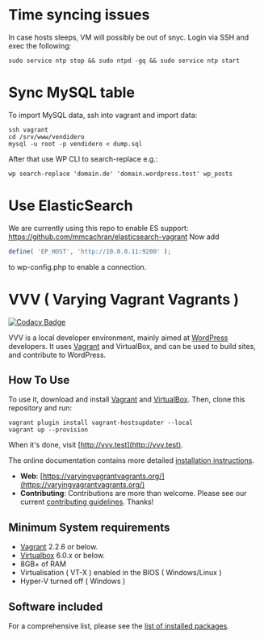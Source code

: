 # Time syncing issues

In case hosts sleeps, VM will possibly be out of snyc. Login via SSH and exec the following:

```shell
sudo service ntp stop && sudo ntpd -gq && sudo service ntp start
```

# Sync MySQL table

To import MySQL data, ssh into vagrant and import data:

```shell
ssh vagrant
cd /srv/www/vendidero
mysql -u root -p vendidero < dump.sql
```

After that use WP CLI to search-replace e.g.:
```shell
wp search-replace 'domain.de' 'domain.wordpress.test' wp_posts
```

# Use ElasticSearch

We are currently using this repo to enable ES support: https://github.com/mmcachran/elasticsearch-vagrant
Now add 

```php
define( 'EP_HOST', 'http://10.0.0.11:9200' );
```
to wp-config.php to enable a connection.

# VVV ( Varying Vagrant Vagrants )

[![Codacy Badge](https://api.codacy.com/project/badge/Grade/206b06167aaf48aab24422cd417e8afa)](https://www.codacy.com/gh/Varying-Vagrant-Vagrants/VVV?utm_source=github.com&amp;utm_medium=referral&amp;utm_content=Varying-Vagrant-Vagrants/VVV&amp;utm_campaign=Badge_Grade)

VVV is a local developer environment, mainly aimed at [WordPress](https://wordpress.org) developers. It uses [Vagrant](https://www.vagrantup.com) and VirtualBox, and can be used to build sites, and contribute to WordPress.

## How To Use

To use it, download and install [Vagrant](https://www.vagrantup.com) and [VirtualBox](https://www.virtualbox.org/). Then, clone this repository and run:

```shell
vagrant plugin install vagrant-hostsupdater --local
vagrant up --provision
```

When it's done, visit [http://vvv.test](http://vvv.test).

The online documentation contains more detailed [installation instructions](https://varyingvagrantvagrants.org/docs/en-US/installation/).

* **Web**: [https://varyingvagrantvagrants.org/](https://varyingvagrantvagrants.org/)
* **Contributing**: Contributions are more than welcome. Please see our current [contributing guidelines](https://varyingvagrantvagrants.org/docs/en-US/contributing/). Thanks!

## Minimum System requirements

* [Vagrant](https://www.vagrantup.com) 2.2.6 or below.
* [Virtualbox](https://www.virtualbox.org) 6.0.x or below.
* 8GB+ of RAM
* Virtualisation ( VT-X ) enabled in the BIOS ( Windows/Linux )
* Hyper-V turned off ( Windows )

## Software included

For a comprehensive list, please see the [list of installed packages](https://varyingvagrantvagrants.org/docs/en-US/installed-packages/).
